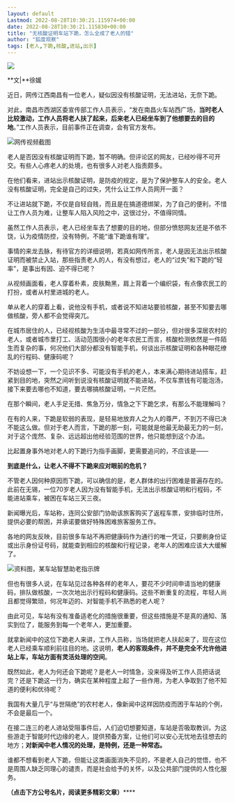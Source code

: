 ```yaml
---
layout: default
Lastmod: 2022-08-28T10:30:21.115974+00:00
date: 2022-08-28T10:30:21.115830+00:00
title: "无核酸证明车站下跪，怎么全成了老人的错"
author: "狐度观察"
tags: [老人,下跪,核酸,进站,出示]
---
```


![](https://images.weserv.nl/?url=https%3A//mmbiz.qpic.cn/mmbiz_jpg/0SbpRfyzicicuicicLO7qqMQe4zzSZDkpbXzbdkSnhneI4GIZfiaTNKtKHtAu6puZerQK0ugc7fuD5e03f6ntjo3cQA/640%3Fwx_fmt%3Djpeg)

**文|**徐媛

近日，网传江西南昌有一位老人，疑似因没有核酸证明，无法进站，无奈下跪。

对此，南昌市西湖区委宣传部工作人员表示，“发在南昌火车站西广场，**当时老人比较激动，工作人员将老人扶了起来，后来老人已经坐车到了他想要去的目的地**。”工作人员表示，目前事件正在调查，会有官方发布。

![](https://images.weserv.nl/?url=https%3A//mmbiz.qpic.cn/mmbiz_jpg/0SbpRfyzicicuicicLO7qqMQe4zzSZDkpbXzZQ8vZN76UITb1KvTWHkGsCWOXhqmFibfaKl2UTvGVylWJibZVZBWJowQ/640%3Fwx_fmt%3Djpeg)网传视频截图

老人是否因没有核酸证明而下跪，暂不明确。但评论区的网友，已经吵得不可开交。有些人心疼老人的处境，也有很多人对老人指责颇多。

在他们看来，进站出示核酸证明，是防疫的规定，是为了保护整车人的安全。老人没有核酸证明，完全是自己的过失，凭什么让工作人员网开一面？

不让进站就下跪，不仅是自轻自贱，而且是在搞道德绑架，为了自己的便利，不惜让工作人员为难，让整车人陷入风险之中，这很过分，不值得同情。

虽然工作人员表示，老人已经坐车去了想要的目的地，但部分愤怒网友还是不依不饶，认为疫情防控，没有特例，不能“谁下跪谁有理”。

事情的来龙去脉，有待官方的详细说明，若真如网传所言，老人是因无法出示核酸证明而被禁止入站，那些指责老人的人，有没有想过，老人的“过失”和下跪的“轻率”，是事出有因、迫不得已呢？

从视频画面看，老人穿着朴素，皮肤黝黑，肩上背着一个编织袋，有点像农民工的打扮，或者从村里进城的老人。

单从老人的穿着上看，说他没有手机，或者说不知进站要验核酸，甚至不知要去哪做核酸，旁人都不会觉得突兀。

在城市居住的人，已经视核酸为生活中最寻常不过的一部分，但对很多深居农村的老人，或者城市里打工、活动范围很小的老年农民工而言，核酸检测依然是一件陌生而复杂的事，何况他们大部分都没有智能手机，何谈出示核酸证明和各种眼花缭乱的行程码、健康码呢？

不妨设想一下，一个见识不多、可能没有手机的老人，本来满心期待进站搭车，赶紧到目的地，突然之间听到说没有核酸证明就不能进站，不仅车票钱有可能泡汤，接下来要去哪也不知道，要去哪搞核酸证明，一片茫然。

在那个瞬间，老人手足无措、焦急万分，情急之下下跪乞求，有那么不能理解吗？

在有的人来，下跪是软弱的表现，是轻易地放弃人之为人的尊严，不到万不得已决不能这么做。但对于老人而言，下跪的那一刻，可能就是他最无助最无力的一刻，对于这个庞然、复杂、远远超出他经验范围的世界，他只能想到这个办法。

比起置身事外地对老人的下跪行为指手画脚，更需要追问的，不应该是——

**到底是什么，让老人不得不下跪来应对眼前的危机？**

不管老人因何种原因而下跪，可以确信的是，老人群体的出行困难是普遍存在的。此前在无锡，一位70岁老人因为没有智能手机，无法出示核酸证明和行程码，不能进站乘车，被困在车站三天三夜。

新闻曝光后，车站称，连同公安部门协助该旅客购买了返程车票，安排临时住所，提供必要的帮困，并承诺要做好特殊困难旅客服务工作。

各地的网友反映，目前很多车站不再把健康码作为通行的唯一凭证，只要刷身份证或出示身份证号码，就能查到相应的核酸和行程记录，老年人的困难应该大大缓解了。

![](https://images.weserv.nl/?url=https%3A//mmbiz.qpic.cn/mmbiz_jpg/0SbpRfyzicicuicicLO7qqMQe4zzSZDkpbXzwMiaibOZd1fMIHAy2FKJzs7tVJrWgufU7ibDc4x42RV9OeWXVwIiaDbHFw/640%3Fwx_fmt%3Djpeg)资料图，某车站智慧助老指示牌

但也有很多人说，在车站见过各种各样的老年人，要花不少时间申请当地的健康码，排队做核酸，一次次地出示行程码和健康码。这些不断重复的流程，年轻人尚且都觉得繁琐，何况年迈的、对智能手机不熟悉的老人呢？

由此可见，车站有没有准备适老化的措施很重要，但这些措施是不是真的通知、落实到位了，能服务到每一个老年人，更加重要。

就拿新闻中的这位下跪老人来讲，工作人员称，当场就把老人扶起来了，现在这位老人已经乘车顺利前往目的地。这说明，**老人的客观条件，并不是完全不允许他进站上车，车站方面有灵活处理的空间**。

既然如此，老人为何还会下跪呢？是老人一时情急，没来得及听工作人员把话说完？还是下跪这一行为，确实在某种程度上起了一些作用，为老人争取到了他不知道的便利和优待呢？

我国有大量几乎“与世隔绝”的农村老人，像新闻中这样因防疫而困于车站的个例，不会是最后一个。

在接二连三的老人进站受阻事件后，人们迫切想要知道，车站是否吸取教训，为这些游走于智能时代边缘的老人，提供预备方案，让他们可以安心无忧地去往想去的地方；**对新闻中老人情况的处理，是特例，还是一种常态。**

谁都不想看到老人下跪，但能让这类画面消失不见的，不是老人自己的觉悟，也不是周围人缺乏同理心的谴责，而是社会给予的关怀，以及公共部门提供的人性化服务。

****************（点击下方公号名片，阅读更多精彩文章****）****************

